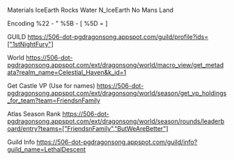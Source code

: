
Materials
IceEarth
Rocks
Water
N_IceEarth
No Mans Land



Encoding
%22 - "
%5B - [
%5D = ]


GUILD
https://506-dot-pgdragonsong.appspot.com/guild/profile?ids=["1stNightFury"]

World
https://506-dot-pgdragonsong.appspot.com/ext/dragonsong/world/macro_view/get_metadata?realm_name=Celestial_Haven&k_id=1

Get Castle VP (Use for names)
https://506-dot-pgdragonsong.appspot.com/ext/dragonsong/world/season/get_vp_holdings_for_team?team=FriendsnFamily

Atlas Season Rank
https://506-dot-pgdragonsong.appspot.com/ext/dragonsong/world/season/rounds/leaderboard/entry?teams=["FriendsnFamily","ButWeAreBetter"]

Guild Info
https://506-dot-pgdragonsong.appspot.com/guild/info?guild_name=LethalDescent
